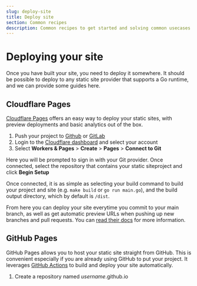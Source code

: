 ```yaml
---
slug: deploy-site
title: Deploy site
section: Common recipes
description: Common recipes to get started and solving common usecases
---
```


# Deploying your site

Once you have built your site, you need to deploy it somewhere. It should be possible to deploy to any static site provider that supports a Go runtime, and we can provide some guides here.

## Cloudflare Pages

[Cloudflare Pages](https://developers.cloudflare.com/pages/get-started/git-integration/) offers an easy way to deploy your static sites, with preview deployments and basic analytics out of the box.

1. Push your project to [Github](https://github.com/) or [GitLab](https://gitlab.com/)
1. Login to the [Cloudflare dashboard](https://dash.cloudflare.com/) and select your account
1. Select **Workers & Pages** > **Create** > **Pages** > **Connect to Git**

Here you will be prompted to sign in with your Git provider. Once connected, select the repository that contains your static siteproject and click **Begin Setup**

Once connected, it is as simple as selecting your build command to build your project and site (e.g. `make build` or `go run main.go`), and the build output directory, which by default is `/dist`.

From here you can deploy your site everytime you commit to your main branch, as well as get automatic preview URLs when pushing up new branches and pull requests. You can [read their docs](https://developers.cloudflare.com/pages/) for more information.

## GitHub Pages

GitHub Pages allows you to host your static site straight from GitHub. This is convenient especially if you are already using GitHub to put your project. It leverages [GitHub Actions](https://github.com/features/actions) to build and deploy your site automatically.

1. Create a repository named _username_.github.io

